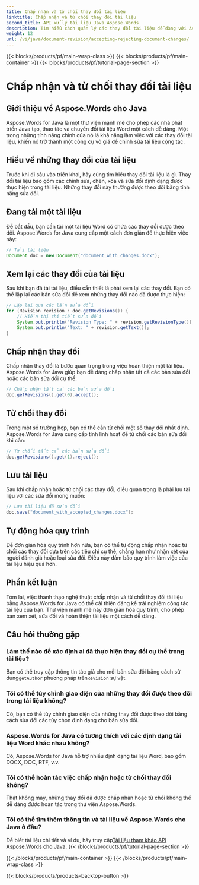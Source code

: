 ```yaml
---
title: Chấp nhận và từ chối thay đổi tài liệu
linktitle: Chấp nhận và từ chối thay đổi tài liệu
second_title: API xử lý tài liệu Java Aspose.Words
description: Tìm hiểu cách quản lý các thay đổi tài liệu dễ dàng với Aspose.Words for Java. Chấp nhận và từ chối các bản sửa đổi một cách liền mạch.
weight: 12
url: /vi/java/document-revision/accepting-rejecting-document-changes/
---
```


{{< blocks/products/pf/main-wrap-class >}}
{{< blocks/products/pf/main-container >}}
{{< blocks/products/pf/tutorial-page-section >}}

# Chấp nhận và từ chối thay đổi tài liệu


## Giới thiệu về Aspose.Words cho Java

Aspose.Words for Java là một thư viện mạnh mẽ cho phép các nhà phát triển Java tạo, thao tác và chuyển đổi tài liệu Word một cách dễ dàng. Một trong những tính năng chính của nó là khả năng làm việc với các thay đổi tài liệu, khiến nó trở thành một công cụ vô giá để chỉnh sửa tài liệu cộng tác.

## Hiểu về những thay đổi của tài liệu

Trước khi đi sâu vào triển khai, hãy cùng tìm hiểu thay đổi tài liệu là gì. Thay đổi tài liệu bao gồm các chỉnh sửa, chèn, xóa và sửa đổi định dạng được thực hiện trong tài liệu. Những thay đổi này thường được theo dõi bằng tính năng sửa đổi.

## Đang tải một tài liệu

Để bắt đầu, bạn cần tải một tài liệu Word có chứa các thay đổi được theo dõi. Aspose.Words for Java cung cấp một cách đơn giản để thực hiện việc này:

```java
// Tải tài liệu
Document doc = new Document("document_with_changes.docx");
```

## Xem lại các thay đổi của tài liệu

Sau khi bạn đã tải tài liệu, điều cần thiết là phải xem lại các thay đổi. Bạn có thể lặp lại các bản sửa đổi để xem những thay đổi nào đã được thực hiện:

```java
// Lặp lại qua các lần sửa đổi
for (Revision revision : doc.getRevisions()) {
    // Hiển thị chi tiết sửa đổi
    System.out.println("Revision Type: " + revision.getRevisionType());
    System.out.println("Text: " + revision.getText());
}
```

## Chấp nhận thay đổi

Chấp nhận thay đổi là bước quan trọng trong việc hoàn thiện một tài liệu. Aspose.Words for Java giúp bạn dễ dàng chấp nhận tất cả các bản sửa đổi hoặc các bản sửa đổi cụ thể:

```java
// Chấp nhận tất cả các bản sửa đổi
doc.getRevisions().get(0).accept();
```

## Từ chối thay đổi

Trong một số trường hợp, bạn có thể cần từ chối một số thay đổi nhất định. Aspose.Words for Java cung cấp tính linh hoạt để từ chối các bản sửa đổi khi cần:

```java
// Từ chối tất cả các bản sửa đổi
doc.getRevisions().get(1).reject();
```

## Lưu tài liệu

Sau khi chấp nhận hoặc từ chối các thay đổi, điều quan trọng là phải lưu tài liệu với các sửa đổi mong muốn:

```java
// Lưu tài liệu đã sửa đổi
doc.save("document_with_accepted_changes.docx");
```

## Tự động hóa quy trình

Để đơn giản hóa quy trình hơn nữa, bạn có thể tự động chấp nhận hoặc từ chối các thay đổi dựa trên các tiêu chí cụ thể, chẳng hạn như nhận xét của người đánh giá hoặc loại sửa đổi. Điều này đảm bảo quy trình làm việc của tài liệu hiệu quả hơn.

## Phần kết luận

Tóm lại, việc thành thạo nghệ thuật chấp nhận và từ chối thay đổi tài liệu bằng Aspose.Words for Java có thể cải thiện đáng kể trải nghiệm cộng tác tài liệu của bạn. Thư viện mạnh mẽ này đơn giản hóa quy trình, cho phép bạn xem xét, sửa đổi và hoàn thiện tài liệu một cách dễ dàng.

## Câu hỏi thường gặp

### Làm thế nào để xác định ai đã thực hiện thay đổi cụ thể trong tài liệu?

 Bạn có thể truy cập thông tin tác giả cho mỗi bản sửa đổi bằng cách sử dụng`getAuthor` phương pháp trên`Revision` sự vật.

### Tôi có thể tùy chỉnh giao diện của những thay đổi được theo dõi trong tài liệu không?

Có, bạn có thể tùy chỉnh giao diện của những thay đổi được theo dõi bằng cách sửa đổi các tùy chọn định dạng cho bản sửa đổi.

### Aspose.Words for Java có tương thích với các định dạng tài liệu Word khác nhau không?

Có, Aspose.Words for Java hỗ trợ nhiều định dạng tài liệu Word, bao gồm DOCX, DOC, RTF, v.v.

### Tôi có thể hoàn tác việc chấp nhận hoặc từ chối thay đổi không?

Thật không may, những thay đổi đã được chấp nhận hoặc từ chối không thể dễ dàng được hoàn tác trong thư viện Aspose.Words.

### Tôi có thể tìm thêm thông tin và tài liệu về Aspose.Words cho Java ở đâu?

 Để biết tài liệu chi tiết và ví dụ, hãy truy cập[Tài liệu tham khảo API Aspose.Words cho Java](https://reference.aspose.com/words/java/).
{{< /blocks/products/pf/tutorial-page-section >}}

{{< /blocks/products/pf/main-container >}}
{{< /blocks/products/pf/main-wrap-class >}}

{{< blocks/products/products-backtop-button >}}
